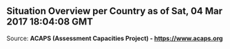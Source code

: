 ## Situation Overview per Country as of Sat, 04 Mar 2017 18:04:08 GMT

Source: **ACAPS (Assessment Capacities Project) - https://www.acaps.org**